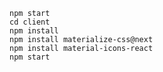 `npm start` <br>
`cd client`<br>
`npm install`<br>
`npm install materialize-css@next`<br>
`npm install material-icons-react`<br>
`npm start`<br>